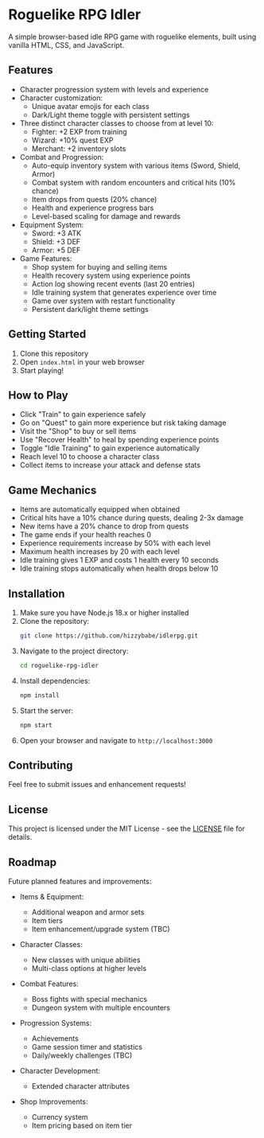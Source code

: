 # Roguelike RPG Idler

A simple browser-based idle RPG game with roguelike elements, built using vanilla HTML, CSS, and JavaScript.

## Features

- Character progression system with levels and experience
- Character customization:
  - Unique avatar emojis for each class
  - Dark/Light theme toggle with persistent settings
- Three distinct character classes to choose from at level 10:
  - Fighter: +2 EXP from training
  - Wizard: +10% quest EXP
  - Merchant: +2 inventory slots
- Combat and Progression:
  - Auto-equip inventory system with various items (Sword, Shield, Armor)
  - Combat system with random encounters and critical hits (10% chance)
  - Item drops from quests (20% chance)
  - Health and experience progress bars
  - Level-based scaling for damage and rewards
- Equipment System:
  - Sword: +3 ATK
  - Shield: +3 DEF
  - Armor: +5 DEF
- Game Features:
  - Shop system for buying and selling items
  - Health recovery system using experience points
  - Action log showing recent events (last 20 entries)
  - Idle training system that generates experience over time
  - Game over system with restart functionality
  - Persistent dark/light theme settings

## Getting Started

1. Clone this repository
2. Open `index.html` in your web browser
3. Start playing!

## How to Play

- Click "Train" to gain experience safely
- Go on "Quest" to gain more experience but risk taking damage
- Visit the "Shop" to buy or sell items
- Use "Recover Health" to heal by spending experience points
- Toggle "Idle Training" to gain experience automatically
- Reach level 10 to choose a character class
- Collect items to increase your attack and defense stats

## Game Mechanics

- Items are automatically equipped when obtained
- Critical hits have a 10% chance during quests, dealing 2-3x damage
- New items have a 20% chance to drop from quests
- The game ends if your health reaches 0
- Experience requirements increase by 50% with each level
- Maximum health increases by 20 with each level
- Idle training gives 1 EXP and costs 1 health every 10 seconds
- Idle training stops automatically when health drops below 10

## Installation

1. Make sure you have Node.js 18.x or higher installed
2. Clone the repository:
   ```bash
   git clone https://github.com/hizzybabe/idlerpg.git
   ```
3. Navigate to the project directory:
   ```bash
   cd roguelike-rpg-idler
   ```
4. Install dependencies:
   ```bash
   npm install
   ```
5. Start the server:
   ```bash
   npm start
   ```
6. Open your browser and navigate to `http://localhost:3000`

## Contributing

Feel free to submit issues and enhancement requests!

## License

This project is licensed under the MIT License - see the [LICENSE](LICENSE) file for details.

## Roadmap

Future planned features and improvements:

- Items & Equipment:
  - Additional weapon and armor sets
  - Item tiers
  - Item enhancement/upgrade system (TBC)

- Character Classes:
  - New classes with unique abilities
  - Multi-class options at higher levels

- Combat Features:
  - Boss fights with special mechanics
  - Dungeon system with multiple encounters

- Progression Systems:
  - Achievements
  - Game session timer and statistics
  - Daily/weekly challenges (TBC)

- Character Development:
  - Extended character attributes

- Shop Improvements:
  - Currency system
  - Item pricing based on item tier
